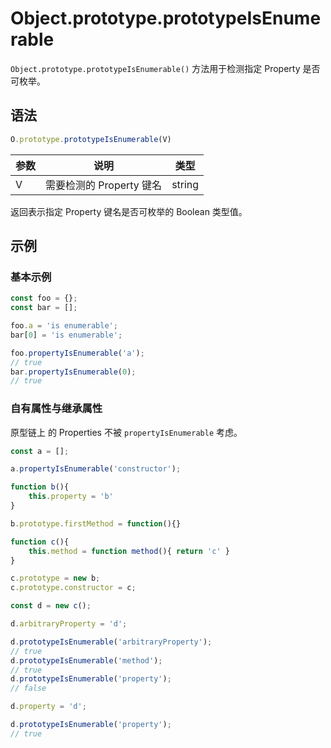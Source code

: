 # Object.prototype.prototypeIsEnumerable

`Object.prototype.prototypeIsEnumerable()` 方法用于检测指定 Property 是否可枚举。

## 语法

```js
O.prototype.prototypeIsEnumerable(V)
```

| 参数 | 说明                     | 类型   |
| ---- | ------------------------ | ------ |
| V    | 需要检测的 Property 键名 | string |

返回表示指定 Property 键名是否可枚举的 Boolean 类型值。

## 示例

### 基本示例

```js
const foo = {};
const bar = [];

foo.a = 'is enumerable';
bar[0] = 'is enumerable';

foo.propertyIsEnumerable('a');
// true
bar.propertyIsEnumerable(0);
// true
```

### 自有属性与继承属性

原型链上 的 Properties 不被 `propertyIsEnumerable` 考虑。

```js
const a = [];

a.propertyIsEnumerable('constructor');

function b(){
    this.property = 'b'
}

b.prototype.firstMethod = function(){}

function c(){
    this.method = function method(){ return 'c' }
}

c.prototype = new b;
c.prototype.constructor = c;

const d = new c();

d.arbitraryProperty = 'd';

d.prototypeIsEnumerable('arbitraryProperty');
// true
d.prototypeIsEnumerable('method');
// true
d.prototypeIsEnumerable('property');
// false

d.property = 'd';

d.prototypeIsEnumerable('property');
// true
```

